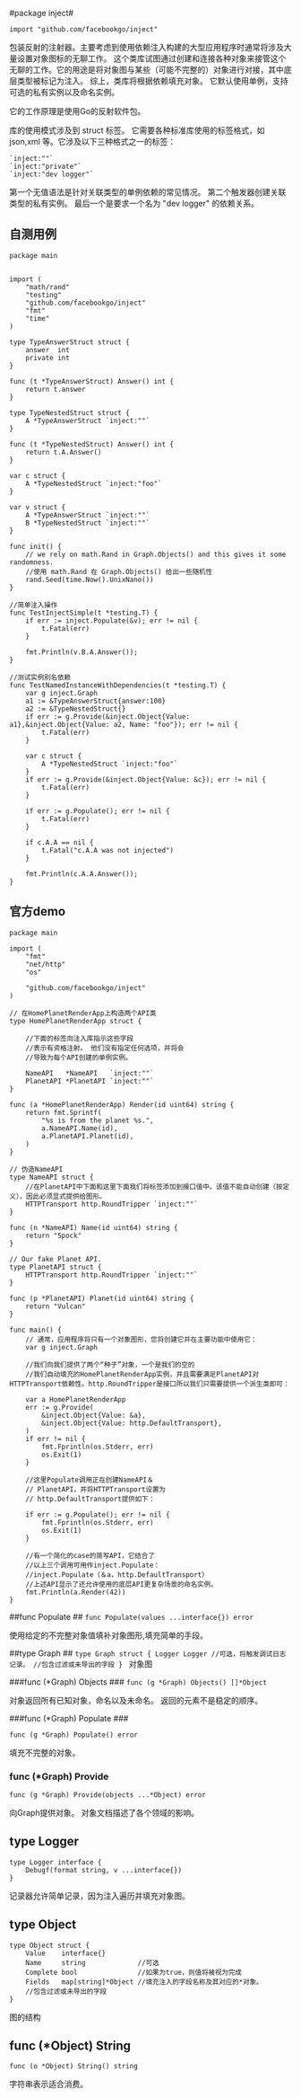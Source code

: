 #package inject#

`import "github.com/facebookgo/inject"`


包装反射的注射器。主要考虑到使用依赖注入构建的大型应用程序时通常将涉及大量设置对象图标的无聊工作。 这个类库试图通过创建和连接各种对象来接管这个无聊的工作。它的用途是将对象图与某些（可能不完整的）对象进行对接，其中底层类型被标记为注入。 综上，类库将根据依赖填充对象。 它默认使用单例，支持可选的私有实例以及命名实例。


它的工作原理是使用Go的反射软件包。


库的使用模式涉及到 struct 标签。 它需要各种标准库使用的标签格式，如json,xml 等。它涉及以下三种格式之一的标签：

```
`inject:""`
`inject:"private"`
`inject:"dev logger"`
```

第一个无值语法是针对关联类型的单例依赖的常见情况。 第二个触发器创建关联类型的私有实例。 最后一个是要求一个名为 "dev logger" 的依赖关系。

## 自测用例 ##
```
package main


import (
	"math/rand"
	"testing"
	"github.com/facebookgo/inject"
	"fmt"
	"time"
)

type TypeAnswerStruct struct {
	answer  int
	private int
}

func (t *TypeAnswerStruct) Answer() int {
	return t.answer
}

type TypeNestedStruct struct {
	A *TypeAnswerStruct `inject:""`
}

func (t *TypeNestedStruct) Answer() int {
	return t.A.Answer()
}

var c struct {
	A *TypeNestedStruct `inject:"foo"`
}

var v struct {
	A *TypeAnswerStruct `inject:""`
	B *TypeNestedStruct `inject:""`
}

func init() {
	// we rely on math.Rand in Graph.Objects() and this gives it some randomness.
	//使用 math.Rand 在 Graph.Objects() 给出一些随机性
	rand.Seed(time.Now().UnixNano())
}

//简单注入操作
func TestInjectSimple(t *testing.T) {
	if err := inject.Populate(&v); err != nil {
		t.Fatal(err)
	}

	fmt.Println(v.B.A.Answer());
}

//测试实例别名依赖
func TestNamedInstanceWithDependencies(t *testing.T) {
	var g inject.Graph
	a1 := &TypeAnswerStruct{answer:100}
	a2 := &TypeNestedStruct{}
	if err := g.Provide(&inject.Object{Value: a1},&inject.Object{Value: a2, Name: "foo"}); err != nil {
		t.Fatal(err)
	}

	var c struct {
		A *TypeNestedStruct `inject:"foo"`
	}
	if err := g.Provide(&inject.Object{Value: &c}); err != nil {
		t.Fatal(err)
	}

	if err := g.Populate(); err != nil {
		t.Fatal(err)
	}

	if c.A.A == nil {
		t.Fatal("c.A.A was not injected")
	}

	fmt.Println(c.A.A.Answer());
}
```

## 官方demo ##

```
package main

import (
    "fmt"
    "net/http"
    "os"

    "github.com/facebookgo/inject"
)

// 在HomePlanetRenderApp上构造两个API类
type HomePlanetRenderApp struct {

    //下面的标签向注入库指示这些字段
    //表示有资格注射。 他们没有指定任何选项，并将会
    //导致为每个API创建的单例实例。

    NameAPI   *NameAPI   `inject:""`
    PlanetAPI *PlanetAPI `inject:""`
}

func (a *HomePlanetRenderApp) Render(id uint64) string {
    return fmt.Sprintf(
        "%s is from the planet %s.",
        a.NameAPI.Name(id),
        a.PlanetAPI.Planet(id),
    )
}

// 伪造NameAPI
type NameAPI struct {
    //在PlanetAPI中下面和这里下面我们将标签添加到接口值中。该值不能自动创建（按定义），因此必须显式提供给图形。
    HTTPTransport http.RoundTripper `inject:""`
}

func (n *NameAPI) Name(id uint64) string {
    return "Spock"
}

// Our fake Planet API.
type PlanetAPI struct {
    HTTPTransport http.RoundTripper `inject:""`
}

func (p *PlanetAPI) Planet(id uint64) string {
    return "Vulcan"
}

func main() {
    // 通常，应用程序将只有一个对象图形，您将创建它并在主要功能中使用它：
    var g inject.Graph

    //我们向我们提供了两个“种子”对象，一个是我们的空的
    //我们自动填充的HomePlanetRenderApp实例，并且需要满足PlanetAPI对HTTPTransport依赖性。http.RoundTripper是接口所以我们只需要提供一个派生类即可：

    var a HomePlanetRenderApp
    err := g.Provide(
        &inject.Object{Value: &a},
        &inject.Object{Value: http.DefaultTransport},
    )
    if err != nil {
        fmt.Fprintln(os.Stderr, err)
        os.Exit(1)
    }

    //这里Populate调用正在创建NameAPI＆
    // PlanetAPI，并将HTTPTransport设置为
    // http.DefaultTransport提供如下：
    
    if err := g.Populate(); err != nil {
        fmt.Fprintln(os.Stderr, err)
        os.Exit(1)
    }

    //有一个简化的case的简写API，它结合了
    //以上三个调用可用作inject.Populate：
    //inject.Populate（＆a，http.DefaultTransport）
    //上述API显示了还允许使用的底层API更复杂场景的命名实例。
    fmt.Println(a.Render(42))
}
```

##func Populate ##
`func Populate(values ...interface{}) error`

使用给定的不完整对象值填补对象图形,填充简单的手段。

##type Graph ##
`type Graph struct {
     Logger Logger //可选，将触发调试日志记录。
     //包含过滤或未导出的字段
 }
`
对象图

###func (*Graph) Objects ###
`func (g *Graph) Objects() []*Object`

对象返回所有已知对象，命名以及未命名。 返回的元素不是稳定的顺序。

###func (*Graph) Populate ###

`func (g *Graph) Populate() error`

填充不完整的对象。


### func (*Graph) Provide ###
`func (g *Graph) Provide(objects ...*Object) error`

向Graph提供对象。 对象文档描述了各个领域的影响。


## type Logger ##

```
type Logger interface {
    Debugf(format string, v ...interface{})
}
```

记录器允许简单记录，因为注入遍历并填充对象图。

## type Object ##

```
type Object struct {
    Value    interface{}
    Name     string             //可选
    Complete bool               //如果为true，则值将被视为完成
    Fields   map[string]*Object //填充注入的字段名称及其对应的*对象。
    //包含过滤或未导出的字段
}
```
图的结构

## func (*Object) String ##

```func (o *Object) String() string```

字符串表示适合消费。

